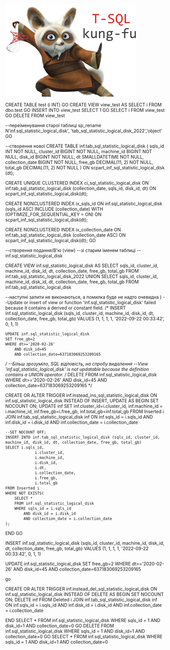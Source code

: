 ![](img/tsqlcungfu.png)

CREATE TABLE test (i INT)
GO
CREATE VIEW view_test AS SELECT i FROM dbo.test
GO
INSERT INTO view_test SELECT 1
GO
SELECT i FROM view_test
GO
DELETE FROM view_test

--переіменування старої таблиці
sp_rename N'inf.sql_statistic_logical_disk', 'tab_sql_statistic_logical_disk_2022','object'
GO

--створення нової
CREATE TABLE inf.tab_sql_statistic_logical_disk (
	sqls_id INT NOT NULL,
	cluster_id BIGINT NOT NULL,
	machine_id BIGINT NOT NULL,
	disk_id BIGINT NOT NULL,
	dt SMALLDATETIME NOT NULL,
	collection_date BIGINT NOT NULL,
	free_gb DECIMAL(11, 2) NOT NULL,
	total_gb DECIMAL(11, 2) NOT NULL
) ON scpart_inf_sql_statistic_logical_disk (dt);

CREATE UNIQUE CLUSTERED INDEX ci_sql_statistic_logical_disk	ON inf.tab_sql_statistic_logical_disk (collection_date, sqls_id,  disk_id, dt) ON scpart_inf_sql_statistic_logical_disk(dt);

CREATE NONCLUSTERED INDEX ix_sqls_id
	ON inf.sql_statistic_logical_disk (sqls_id ASC)
	INCLUDE (collection_date)
	WITH (OPTIMIZE_FOR_SEQUENTIAL_KEY = ON)
	ON scpart_inf_sql_statistic_logical_disk(dt);

CREATE NONCLUSTERED INDEX ix_collection_date	ON inf.tab_sql_statistic_logical_disk (collection_date ASC)	ON scpart_inf_sql_statistic_logical_disk(dt);
GO


--створення подання/В'ю (view)
--зі старим іменем таблиці
--inf.sql_statistic_logical_disk

CREATE VIEW inf.sql_statistic_logical_disk
AS
SELECT sqls_id, cluster_id, machine_id, disk_id, dt, collection_date, free_gb, total_gb FROM inf.tab_sql_statistic_logical_disk_2022
UNION
SELECT sqls_id, cluster_id, machine_id, disk_id, dt, collection_date, free_gb, total_gb FROM inf.tab_sql_statistic_logical_disk





--наступні запити не виконаються, а помилка буде не надто очевидна )
--Update or insert of view or function 'inf.sql_statistic_logical_disk' failed because it contains a derived or constant field.
/*
	INSERT inf.sql_statistic_logical_disk (sqls_id, cluster_id, machine_id, disk_id, dt, collection_date, free_gb, total_gb)
	VALUES (1,	1,	1,	1,	'2022-09-22 00:33:42',	0, 	1,	1)

	UPDATE inf.sql_statistic_logical_disk
	SET free_gb=2
	WHERE dt>='2020-02-26'
		AND disk_id=45 
		AND collection_date=637183069253209165
*/
--Більш зрозуміло, SQL відповість, на спробу видалення
--View 'inf.sql_statistic_logical_disk' is not updatable because the definition contains a UNION operator.
/*
	DELETE 
	FROM inf.sql_statistic_logical_disk 
	WHERE dt>='2020-02-26'
		AND disk_id=45 
		AND collection_date=637183069253209165
*/


CREATE OR ALTER TRIGGER inf.instead_ins_sql_statistic_logical_disk ON inf.sql_statistic_logical_disk
INSTEAD OF INSERT, UPDATE
AS
BEGIN
	SET NOCOUNT ON;
	UPDATE inf SET 
		inf.cluster_id=i.cluster_id,
		inf.machine_id = i.machine_id,
		inf.free_gb=i.free_gb,
		inf.total_gb=inf.total_gb
	FROM Inserted i 
		JOIN inf.tab_sql_statistic_logical_disk inf ON inf.sqls_id = i.sqls_id 
			AND inf.disk_id = i.disk_id 
			AND inf.collection_date = i.collection_date

	--SET NOCOUNT OFF;
	INSERT INTO inf.tab_sql_statistic_logical_disk (sqls_id, cluster_id, machine_id, disk_id, dt, collection_date, free_gb, total_gb)
	SELECT i.sqls_id,
				 i.cluster_id,
				 i.machine_id,
				 i.disk_id,
				 i.dt,
				 i.collection_date,
				 i.free_gb,
				 i.total_gb 
	FROM Inserted i 
	WHERE NOT EXISTS(
		SELECT * 
		FROM inf.sql_statistic_logical_disk 
		WHERE sqls_id = i.sqls_id 
			AND disk_id = i.disk_id 
			AND collection_date = i.collection_date 
	);
END
GO


INSERT inf.sql_statistic_logical_disk (sqls_id, cluster_id, machine_id, disk_id, dt, collection_date, free_gb, total_gb)
VALUES (1,	1,	1,	1,	'2022-09-22 00:33:42',	0, 	1,	1)

UPDATE inf.sql_statistic_logical_disk
SET free_gb=2
WHERE dt>='2020-02-26'
	AND disk_id=45 
	AND collection_date=637183069253209165

go


CREATE OR ALTER TRIGGER inf.instead_del_sql_statistic_logical_disk ON inf.sql_statistic_logical_disk
INSTEAD OF DELETE
AS
BEGIN
	SET NOCOUNT ON;
	DELETE inf
	FROM 	Deleted i 
		JOIN inf.tab_sql_statistic_logical_disk inf ON inf.sqls_id = i.sqls_id 
			AND inf.disk_id = i.disk_id 
			AND inf.collection_date = i.collection_date

END
SELECT  * FROM inf.sql_statistic_logical_disk WHERE sqls_id = 1 AND disk_id=1 AND collection_date=0 
GO
DELETE FROM inf.sql_statistic_logical_disk WHERE sqls_id = 1 AND disk_id=1 AND collection_date=0 
GO
SELECT  * FROM inf.sql_statistic_logical_disk WHERE sqls_id = 1 AND disk_id=1 AND collection_date=0 
